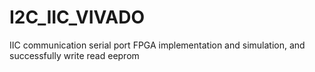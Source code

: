 # I2C_IIC_VIVADO
IIC communication serial port FPGA implementation and simulation, and successfully write read eeprom
